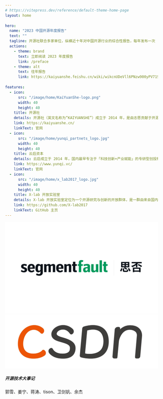 ```yaml
---
# https://vitepress.dev/reference/default-theme-home-page
layout: home

hero:
  name: "2023 中国开源年度报告"
  text: ""
  tagline: 开源社联合多家单位，纵横近十年对中国开源行业的综合性报告，每年发布一次
  actions:
    - theme: brand
      text: 立即阅读 2023 年度报告
      link: /preface
    - theme: alt
      text: 往年报告
      link: https://kaiyuanshe.feishu.cn/wiki/wikcnUDeVll6PNzw900yPV71Sxd

features:
  - icon:
      src: "/image/home/KaiYuanShe-logo.png"
      width: 40
      height: 40
    title: 开源社
    details: 开源社（英文名称为“KAIYUANSHE”）成立于 2014 年，是由志愿贡献于开源事业的个人志愿者，依 “贡献、共识、共治” 原则所组成的开源社区。开源社始终维持 “厂商中立、公益、非营利” 的理念，以 “立足中国、贡献全球，推动开源成为新时代的生活方式” 为愿景，以 “开源治理、国际接轨、社区发展、项目孵化” 为使命，旨在共创健康可持续发展的开源生态体系。
    link: https://kaiyuanshe.cn/
    linkText: 官网
  - icon:
      src: "/image/home/yunqi_partnets_logo.jpg"
      width: 40
      height: 40
    title: 云启资本
    details: 云启成立于 2014 年，国内最早专注于「科技创新+产业赋能」的专研型创投机构，投资范围覆盖前沿科技、先进制造、企业软件、产业供应链科技等赛道，多次蝉联清科、投中、36 氪等「中国最佳早期投资机构 TOP 10」。作为早期领投方，云启已投资了 170 多家优秀创业公司，其中 30 多家已成长为行业领头羊企业，包括 360 数科(NASDAQ:QFIN)、英科医疗(SZ:300677)、英科再生(SH:688087)、酷家乐、百布、元戎启行、MiniMax、擎朗智能、 XTransfer、环世物流、德风科技等优秀科技公司。同时，云启持续参与共创开源生态，领投了 PingCAP, Zilliz, Jina AI, RisingWave, TabbyML 等多家开源企业，并于 2021、2022、2023 年联合开源社出品中国开源年度报告商业化篇。
    link: https://www.yunqi.vc/
    linkText: 官网
  - icon:
      src: "/image/home/x_lab2017_logo.jpg"
      width: 40
      height: 40
    title: X-lab 开放实验室
    details: X-lab 开放实验室定位为一个开源研究与创新的开放群体，是一群由来自国内外著名高校、创业公司、部分互联网与IT企业的专家学者与工程师所构成，聚焦于开源软件产业开放式创新的共同体。专业背景包括计算机科学、软件工程、数据科学、工商管理学、社会学、经济学等跨学科领域，长期思考并实践开源战略、开源测量学、开源数字生态系统等主题。目前已在包括开源治理标准制定、开源社区行为度量与分析、开源社区流程自动化、开源全域数据治理与洞察等方面做出了较有影响力的工作。
    link: https://github.com/X-lab2017
    linkText: GitHub 主页
---
```


<script setup>
import { withBase } from 'vitepress'
import {
  VPTeamPage,
  VPTeamPageTitle,
  VPTeamMembers,
  VPTeamPageSection
} from 'vitepress/theme'

// 召集人
const convener = [
    {
    avatar: withBase('/image/home/avatar/王伟.jpg'),
    name: '王伟',
  },

]

// 大事记篇
const memorabiliaMembers = [
  {
    avatar: withBase('/image/home/avatar/袁滚滚.jpg'),
    name: '袁滚滚',
    title: `开源技术和商业大事记`,
  },
  {
    avatar: withBase('/image/home/avatar/王蓉.jpg'),
    name: '王蓉',
    title: '开源技术大事记',
  },
  {
    avatar: withBase('/image/home/avatar/庄表伟.jpg'),
    name: '庄表伟',
    title: '开源生态大事记、开源榜单与报告汇总',
  },
  {
    avatar: withBase('/image/home/avatar/刘天栋.jpg'),
    name: '刘天栋',
    title: '开源治理大事记、开源安全大事记',
  },
  {
    avatar: withBase('/image/home/avatar/梁尧.jpg'),
    name: '梁尧',
    title: '开源治理大事记',
  },
  {
    avatar: withBase('/image/home/avatar/INP.png'),
    name: 'INP',
    title: '开源商业大事记',
  },
  {
    avatar: withBase('/image/home/avatar/李明康.jpg'),
    name: '李明康',
    title: '开源教育大事记',
  },
]

// 数据篇
const dataPieceMembers = [
  {
    avatar: withBase('/image/home/avatar/王婕.jpg'),
    name: '王婕',
    title: '宏观洞察',
  },
  {
    avatar: withBase('/image/home/avatar/黄温瑞.jpg'),
    name: '黄温瑞',
    title: '宏观洞察',
  },
  {
    avatar: withBase('/image/home/avatar/唐烨男.png'),
    name: '唐烨男',
    title: 'OpenRank 排行榜',
  },
  {
    avatar: withBase('/image/home/avatar/赵生宇.jpg'),
    name: '赵生宇',
    title: 'OpenRank 排行榜、案例分析',
  },
  {
    avatar: withBase('/image/home/avatar/伍泰炜.jpg'),
    name: '伍泰炜',
    title: '企业洞察',
  },
  {
    avatar: withBase('/image/home/avatar/宁志成.jpg'),
    name: '宁志成',
    title: '企业洞察',
  },
  {
    avatar: withBase('/image/home/avatar/夏小雅.jpg'),
    name: '夏小雅',
    title: '基金会洞察',
  },
  {
    avatar: withBase('/image/home/avatar/张欣然.jpg'),
    name: '张欣然',
    title: '基金会洞察',
  },
  {
    avatar: withBase('/image/home/avatar/韩凡宇.jpg'),
    name: '韩凡宇',
    title: '技术领域洞察、开源项目洞察',
  },
  {
    avatar: withBase('/image/home/avatar/娄泽华.jpg'),
    name: '娄泽华',
    title: '技术领域洞察、开源项目洞察',
  },
  {
    avatar: withBase('/image/home/avatar/朱志炜.jpg'),
    name: '朱志炜',
    title: '开源项目洞察',
  },
  {
    avatar: withBase('/image/home/avatar/毕枫林.jpg'),
    name: '毕枫林',
    title: '开发者洞察',
  },
  {
    avatar: withBase('/image/home/avatar/张翔宇.jpg'),
    name: '张翔宇',
    title: '开发者洞察',
  },
  {
    avatar: withBase('/image/home/avatar/李鸿斌.jpg'),
    name: '李鸿斌',
    title: '开发者洞察',
  },
]

// 商业篇
const commercializationMembers = [
  {
    avatar: withBase('/image/home/avatar/云启资本.jpg'),
    name: '云启资本',
  },
];

// 问卷设计
const questionnaireDesignMembers = [
  {
    avatar: withBase('/image/home/avatar/王婕.jpg'),
    name: '王婕',
  },
];

// 整体报告汇总/编辑
const copyreaders = [
  {
    avatar: withBase('/image/home/avatar/王婕.jpg'),
    name: '王婕',
  },
  {
    avatar: withBase('/image/home/avatar/刘天栋.jpg'),
    name: '刘天栋',
  },
  {
    avatar: withBase('/image/home/avatar/丁文昊.png'),
    name: '丁文昊',
  },
  
];

// 设计/排版
// const artWorkers = []

</script>

<VPTeamPageTitle>
  <template #title>合作媒体</template>
</VPTeamPageTitle>

<div :style="{display: 'flex', width: '100%'}">
  <img :style="{display: 'flex', width: '50%', objectFit: 'contain'}" src="/image/home/sf_logo.png"/>
  <img :style="{display: 'flex', width: '50%', objectFit: 'contain'}" src="/image/home/csdn_logo.jpg"/>
</div>

<VPTeamPage>
  <VPTeamPageTitle>
    <template #title>编写团队</template>
  </VPTeamPageTitle>
  <VPTeamPageSection v-if="convener">
    <template #title>召集人</template>
    <template #members>
      <VPTeamMembers size="small" :members="convener" />
    </template>
  </VPTeamPageSection>
  <VPTeamPageSection v-if="memorabiliaMembers">
    <h5>开源技术大事记</h5>
    <template #title>开源大事记</template>
    <template #members>
      <VPTeamMembers size="small" :members="memorabiliaMembers" />
    </template>
  </VPTeamPageSection>
  <VPTeamPageSection v-if="dataPieceMembers">
    <template #title>数据篇</template>
    <template #members>
      <VPTeamMembers size="small" :members="dataPieceMembers" />
    </template>
  </VPTeamPageSection>
  <VPTeamPageSection v-if="commercializationMembers">
    <template #title>商业化篇</template>
    <template #members>
      <VPTeamMembers size="small" :members="commercializationMembers" />
    </template>
  </VPTeamPageSection>
  <VPTeamPageSection v-if="questionnaireDesignMembers">
    <template #title>问卷篇</template>
    <template #members>
      <VPTeamMembers size="small" :members="questionnaireDesignMembers" />
    </template>
  </VPTeamPageSection>
  <VPTeamPageSection v-if="copyreaders">
    <template #title>整体报告汇总/编辑</template>
    <template #members>
      <VPTeamMembers size="small" :members="copyreaders" />
    </template>
  </VPTeamPageSection>
  <VPTeamPageSection v-if="artWorkers">
    <template #title>设计/排版</template>
    <template #members>
      <VPTeamMembers size="small" :members="artWorkers" />
    </template>
  </VPTeamPageSection>
</VPTeamPage>

<VPTeamPageTitle>
  <template #title>点评专家</template>
  <template #lead>
    （按姓氏字母顺序列名）
  </template>
</VPTeamPageTitle>

<p :style="{fontSize: '1.5rem', textAlign: 'center'}">郭雪、姜宁、蒋涛、tison、卫剑钒、余杰</p>

